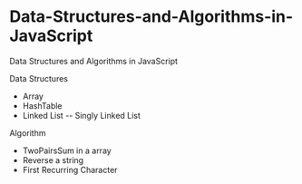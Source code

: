 # Data-Structures-and-Algorithms-in-JavaScript
Data Structures and Algorithms in JavaScript

Data Structures
- Array
- HashTable
- Linked List
-- Singly Linked List

Algorithm
- TwoPairsSum in a array
- Reverse a string
- First Recurring Character
